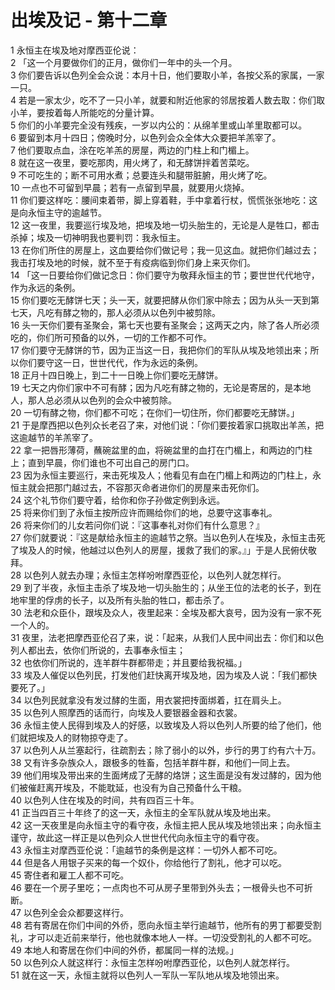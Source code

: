 # 出埃及记 - 第十二章
  
 1 永恒主在埃及地对摩西亚伦说：  
 2 「这一个月要做你们的正月，做你们一年中的头一个月。  
 3 你们要告诉以色列全会众说：本月十日，他们要取小羊，各按父系的家属，一家一只。  
 4 若是一家太少，吃不了一只小羊，就要和附近他家的邻居按着人数去取：你们取小羊，要按着每人所能吃的分量计算。  
 5 你们的小羊要完全没有残疾，一岁以内公的：从绵羊里或山羊里取都可以。  
 6 要留到本月十四日；傍晚时分，以色列会众全体大众要把羊羔宰了。  
 7 他们要取点血，涂在吃羊羔的房屋，两边的门柱上和门楣上。  
 8 就在这一夜里，要吃那肉，用火烤了，和无酵饼拌着苦菜吃。  
 9 不可吃生的；断不可用水煮；总要连头和腿带脏腑，用火烤了吃。  
 10 一点也不可留到早晨；若有一点留到早晨，就要用火烧掉。  
 11 你们要这样吃：腰间束着带，脚上穿着鞋，手中拿着行杖，慌慌张张地吃：这是向永恒主守的逾越节。  
 12 这一夜里，我要巡行埃及地，把埃及地一切头胎生的，无论是人是牲口，都击杀掉；埃及一切神明我也要判罚：我永恒主。  
 13 在你们所住的房屋上，这血要给你们做记号；我一见这血。就把你们越过去；我击打埃及地的时候，就不至于有疫病临到你们身上来灭你们。  
 14 「这一日要给你们做记念日：你们要守为敬拜永恒主的节；要世世代代地守，作为永远的条例。  
 15 你们要吃无酵饼七天；头一天，就要把酵从你们家中除去；因为从头一天到第七天，凡吃有酵之物的，那人必须从以色列中被剪除。  
 16 头一天你们要有圣聚会，第七天也要有圣聚会；这两天之内，除了各人所必须吃的，你们所可预备的以外，一切的工作都不可作。  
 17 你们要守无酵饼的节，因为正当这一日，我把你们的军队从埃及地领出来；所以你们要守这一日，世世代代，作为永远的条例。  
 18 正月十四日晚上，到二十一日晚上你们要吃无酵饼。  
 19 七天之内你们家中不可有酵；因为凡吃有酵之物的，无论是寄居的，是本地人，那人总必须从以色列的会众中被剪除。  
 20 一切有酵之物，你们都不可吃；在你们一切住所，你们都要吃无酵饼。」  
 21 于是摩西把以色列众长老召了来，对他们说：「你们要按着家口挑取出羊羔，把这逾越节的羊羔宰了。  
 22 拿一把唇形薄荷，蘸碗盆里的血，将碗盆里的血打在门楣上，和两边的门柱上；直到早晨，你们谁也不可出自己的房门口。  
 23 因为永恒主要巡行，来击死埃及人；他看见有血在门楣上和两边的门柱上，永恒主就会把那门越过去，不容那灭命者进你们的房屋来击死你们。  
 24 这个礼节你们要守着，给你和你子孙做定例到永远。  
 25 将来你们到了永恒主按所应许而赐给你们的地，总要守这事奉礼。  
 26 将来你们的儿女若问你们说：『这事奉礼对你们有什么意思？』  
 27 你们就要说：『这是献给永恒主的逾越节之祭。当以色列人在埃及，永恒主击死了埃及人的时候，他越过以色列人的房屋，援救了我们的家。』」于是人民俯伏敬拜。  
 28 以色列人就去办理；永恒主怎样吩咐摩西亚伦，以色列人就怎样行。  
 29 到了半夜，永恒主击杀了埃及地一切头胎生的；从坐王位的法老的长子，到在地牢里的俘虏的长子，以及所有头胎的牲口，都击杀了。  
 30 法老和众臣仆，跟埃及众人，夜里起来：全埃及都大哀号，因为没有一家不死一个人的。  
 31 夜里，法老把摩西亚伦召了来，说：「起来，从我们人民中间出去：你们和以色列人都出去，依你们所说的，去事奉永恒主；  
 32 也依你们所说的，连羊群牛群都带走；并且要给我祝福。」  
 33 埃及人催促以色列民，打发他们赶快离开埃及地，因为埃及人说：「我们都快要死了。」  
 34 以色列民就拿没有发过酵的生面，用衣裳把抟面绑着，扛在肩头上。  
 35 以色列人照摩西的话而行，向埃及人要银器金器和衣裳。  
 36 永恒主使人民得到埃及人的好感，以致埃及人将以色列人所要的给了他们，他们就把埃及人的财物掠夺走了。  
 37 以色列人从兰塞起行，往疏割去；除了弱小的以外，步行的男丁约有六十万。  
 38 又有许多杂族众人，跟极多的牲畜，包括羊群牛群，和他们一同上去。  
 39 他们用埃及带出来的生面烤成了无酵的烙饼；这生面是没有发过酵的，因为他们被催赶离开埃及，不能耽延，也没有为自己预备什么干粮。  
 40 以色列人住在埃及的时间，共有四百三十年。  
 41 正当四百三十年终了的这一天，永恒主的全军队就从埃及地出来。  
 42 这一天夜里是向永恒主守的看守夜，永恒主把人民从埃及地领出来；向永恒主谨守，故此这一样正是以色列众人世世代代向永恒主守的看守夜。  
 43 永恒主对摩西亚伦说：「逾越节的条例是这样：一切外人都不可吃。  
 44 但是各人用银子买来的每一个奴仆，你给他行了割礼，他才可以吃。  
 45 寄住者和雇工人都不可吃。  
 46 要在一个房子里吃；一点肉也不可从房子里带到外头去；一根骨头也不可折断。  
 47 以色列全会众都要这样行。  
 48 若有寄居在你们中间的外侨，愿向永恒主举行逾越节，他所有的男丁都要受割礼，才可以走近前来举行，他也就像本地人一样。一切没受割礼的人都不可吃。  
 49 本地人和寄居在你们中间的外侨，都属同一样的法规。」  
 50 以色列众人就这样行：永恒主怎样吩咐摩西亚伦，以色列人就怎样行。  
 51 就在这一天，永恒主就将以色列人一军队一军队地从埃及地领出来。
